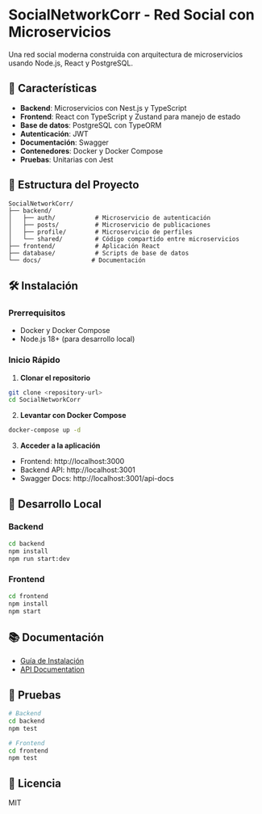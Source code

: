 # SocialNetworkCorr - Red Social con Microservicios

Una red social moderna construida con arquitectura de microservicios usando Node.js, React y PostgreSQL.

## 🚀 Características

- **Backend**: Microservicios con Nest.js y TypeScript
- **Frontend**: React con TypeScript y Zustand para manejo de estado
- **Base de datos**: PostgreSQL con TypeORM
- **Autenticación**: JWT
- **Documentación**: Swagger
- **Contenedores**: Docker y Docker Compose
- **Pruebas**: Unitarias con Jest

## 📁 Estructura del Proyecto

```
SocialNetworkCorr/
├── backend/
│   ├── auth/           # Microservicio de autenticación
│   ├── posts/          # Microservicio de publicaciones
│   ├── profile/        # Microservicio de perfiles
│   └── shared/         # Código compartido entre microservicios
├── frontend/           # Aplicación React
├── database/           # Scripts de base de datos
└── docs/              # Documentación
```

## 🛠️ Instalación

### Prerrequisitos

- Docker y Docker Compose
- Node.js 18+ (para desarrollo local)

### Inicio Rápido

1. **Clonar el repositorio**
```bash
git clone <repository-url>
cd SocialNetworkCorr
```

2. **Levantar con Docker Compose**
```bash
docker-compose up -d
```

3. **Acceder a la aplicación**
- Frontend: http://localhost:3000
- Backend API: http://localhost:3001
- Swagger Docs: http://localhost:3001/api-docs

## 🔧 Desarrollo Local

### Backend

```bash
cd backend
npm install
npm run start:dev
```

### Frontend

```bash
cd frontend
npm install
npm start
```

## 📚 Documentación

- [Guía de Instalación](./docs/instalacion.pdf)
- [API Documentation](http://localhost:3001/api-docs)

## 🧪 Pruebas

```bash
# Backend
cd backend
npm test

# Frontend
cd frontend
npm test
```

## 📝 Licencia

MIT 